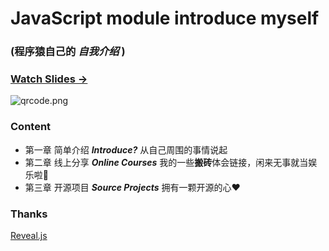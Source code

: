 # JavaScript module introduce myself

### (程序猿自己的 *自我介绍* )

### [Watch Slides → ](https://caojiele.com/js-module-introduce-myself)

![qrcode.png](https://cdn.nlark.com/yuque/0/2019/png/338441/1562599777133-a5c1f1e1-f9d7-4f62-86d0-5eed3f88ce1f.png)

### Content

  - 第一章  简单介绍 ***Introduce?*** 从自己周围的事情说起
  - 第二章  线上分享 ***Online Courses*** 我的一些**搬砖**体会链接，闲来无事就当娱乐啦🎢
  - 第三章  开源项目 ***Source Projects*** 拥有一颗开源的心❤️

### Thanks

[Reveal.js](http://lab.hakim.se/reveal-js)
